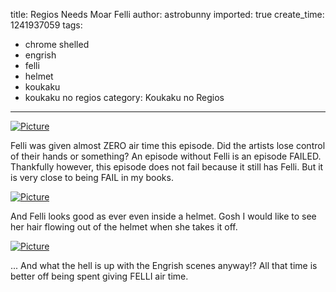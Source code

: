 title: Regios Needs Moar Felli
author: astrobunny
imported: true
create_time: 1241937059
tags:
- chrome shelled
- engrish
- felli
- helmet
- koukaku
- koukaku no regios
category: Koukaku no Regios
---
 [![](wp-uploads/2009/05/wpid-regios-17-0-500x284.jpg "Picture")](/images/wp-uploads/2009/05/wpid-regios-17-0.jpg)  
  
Felli was given almost ZERO air time this episode. Did the artists lose control of their hands or something? An episode without Felli is an episode FAILED. Thankfully however, this episode does not fail because it still has Felli. But it is very close to being FAIL in my books.  
<!--more-->  
 [![](wp-uploads/2009/05/wpid-regios-17-1-500x284.jpg "Picture")](/images/wp-uploads/2009/05/wpid-regios-17-1.jpg)  
  
And Felli looks good as ever even inside a helmet. Gosh I would like to see her hair flowing out of the helmet when she takes it off.  
  
 [![](wp-uploads/2009/05/wpid-regios-17-2-500x284.jpg "Picture")](/images/wp-uploads/2009/05/wpid-regios-17-2.jpg)  
  
... And what the hell is up with the Engrish scenes anyway!? All that time is better off being spent giving FELLI air time.